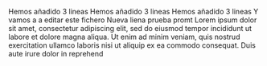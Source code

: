 Hemos añadido 3 lineas
Hemos añadido 3 lineas
Hemos añadido 3 lineas
Y vamos a a editar este fichero
Nueva liena prueba promt
Lorem ipsum dolor sit amet, consectetur adipiscing elit, sed do eiusmod tempor incididunt ut labore et dolore magna aliqua. Ut enim ad minim veniam, quis nostrud exercitation ullamco laboris nisi ut aliquip ex ea commodo consequat. Duis aute irure dolor in reprehend

